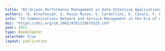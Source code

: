 ```yaml
---
title: "AI-driven Performance Management in Data-Intensive Applications"
authors: "A. Alnafessah, G. Russo Russo, V. Cardellini, G. Casale, F. Lo Presti"
info: "In Communications Network and Service Management in the Era of Artificial Intelligence and Machine Learning, N. Zincir-Heywood, Y. Diao, M. Mellia (eds.),  IEEE Press Series on Networks and Service Management, Wiley, chapter 9, pages 199-222"
doi: "https://doi.org/10.1002/9781119675525.ch9"
year: 2021
type: BookChapter
selected: true
layout: publication
---
```


